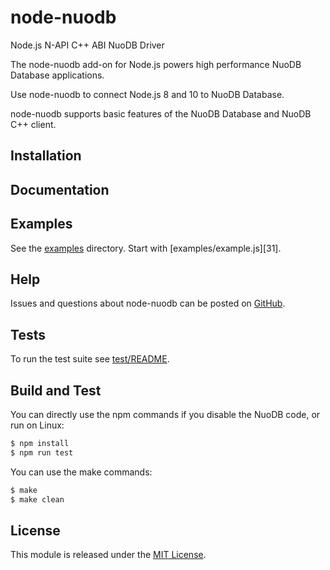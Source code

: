 # node-nuodb

Node.js N-API C++ ABI NuoDB Driver

The node-nuodb add-on for Node.js powers high performance NuoDB Database applications.

Use node-nuodb to connect Node.js 8 and 10 to NuoDB Database.

node-nuodb supports basic features of the NuoDB Database and
NuoDB C++ client.

## Installation

## Documentation

## Examples

See the [examples][30] directory.  Start with
[examples/example.js][31].

## Help

Issues and questions about node-nuodb can be posted on [GitHub][3].

## Tests

To run the test suite see [test/README][34].

## Build and Test

You can directly use the npm commands if you disable the NuoDB code, or run on Linux:

```bash
$ npm install
$ npm run test
```

You can use the make commands:

```bash
$ make
$ make clean
```

## License

This module is released under the [MIT License][36].

[3]: https://github.com/nuodb/node-nuodb/issues
[30]: https://github.com/nuodb/node-nuodb/blob/master/examples
[34]: https://github.com/nuodb/node-nuodb/blob/master/test/README.md
[36]: https://opensource.org/licenses/MIT
